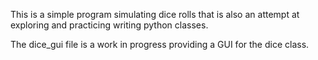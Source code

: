 This is a simple program simulating dice rolls that is also an attempt at exploring and practicing writing python classes.

The dice_gui file is a work in progress providing a GUI for the dice class.